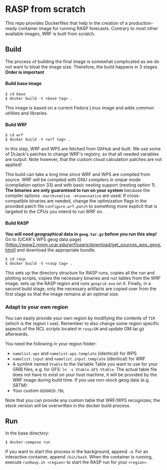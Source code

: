 # RASP from scratch

This repo provides Dockerfiles that help in the creation of a production-ready container image for running RASP forecasts.
Contrary to most other available images, WRF is built from scratch.

## Build

The process of building the final image is somewhat complicated as we do not want to bloat the image size.
Therefore, the build happens in 3 stages.
**Order is important**

#### Build base image

```shell
$ cd base
$ docker build -t <base tag> .
```

This image is based on a current Fedora Linux image and adds common utilities and libraries.

#### Build WRF

```shell
$ cd wrf
$ docker build -t <wrf tag> .
```

In this step, WRF and WPS are fetched from GitHub and built.
We use some of DrJack's patches to change WRF's registry, so that all needed variables are output.
Note however, that the custom cloud calculation patches are not applied!

This build can take a long time since WRF and WPS are compiled from source.
WRF will be compiled with GNU compilers in smpar mode (compilation option 33) and with basic nesting support (nesting option 1).
**The binaries are only guaranteed to run on your system** because the compiler options `-march=native -mtune=native` are used.
If cross-compatible binaries are needed, change the optimization flags in the provided patch file `configure.wrf.patch` to something more explicit that is targeted to the CPUs you intend to run WRF on.

#### Build RASP

**You will need geographical data in `geog.tar.gz` before you run this step!**
Go to (UCAR's WPS geog data page)[https://www2.mmm.ucar.edu/wrf/users/download/get_sources_wps_geog.html] and download the appropriate bundle.

```shell
$ cd rasp
$ docker build -t <rasp tag> .
```

This sets up the directory structure for RASP runs, copies all the run and plotting scripts, copies the necessary binaries and run tables from the WRF image, sets up the RASP region and runs `geogrid.exe` on it.
Finally, in a second build stage, only the necessary artifacts are copied over from the first stage so that the image remains at an optimal size.

### Adapt to your own region

You can easily provide your own region by modifying the contents of `TIR` (which is the region I use).
Remember to also change some region specific aspects of the NCL scripts located in `rasp/GM` and update GM.tar.gz afterwards.

You need the following in your region folder:
 - `namelist.wps` and `namelist.wps.template` (identical) for WPS
 - `namelist.input` and `namelist.input.template` (identical) for WRF
 - A symlink named `Vtable` to the Variable Table you want to use for your GRIB files, e.g. for GFS: `ln -s Vtable.GFS Vtable`. The actual table file does not have to exist on your host machine, it will be provided by the WRF image during build time.
If you use non-stock geog data (e.g. SRTM):
 - Your custom `GEOGRID.TBL`

Note that you can provide any custom table that WRF/WPS recognizes; the stock version will be overwritten in the docker build process.

## Run 

In the base directory:

```shell
$ docker-compose run
```

If you want to start this process in the background, append `-d`.
For an interactive container, append `/bin/bash`. When the container is running, execute `runRasp.sh <region>` to start the RASP run for your `<region>`.
